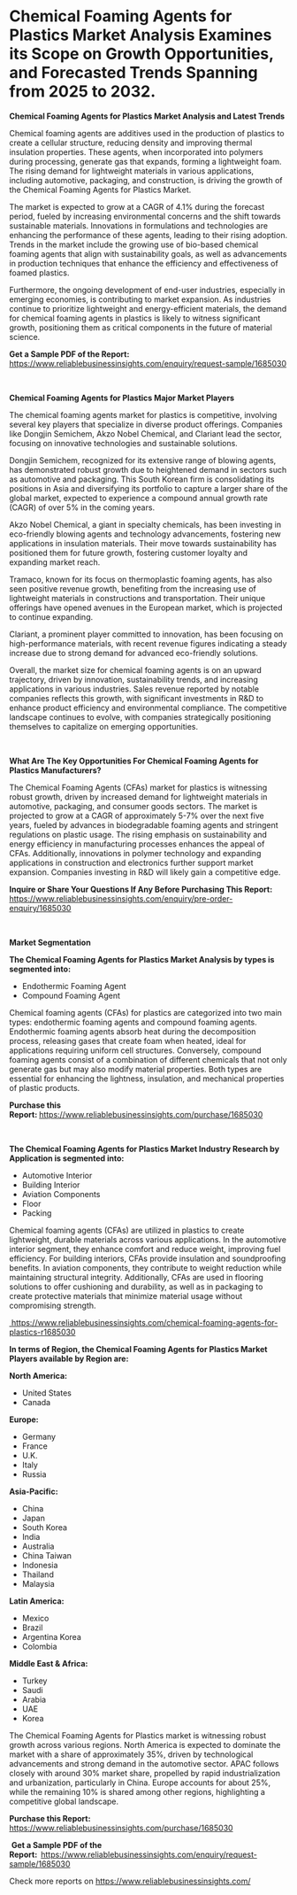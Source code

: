 <p><h1>Chemical Foaming Agents for Plastics Market Analysis Examines its Scope on Growth Opportunities, and Forecasted Trends Spanning from 2025 to 2032.</h1></p><p><strong>Chemical Foaming Agents for Plastics Market Analysis and Latest Trends</strong></p>
<p><p>Chemical foaming agents are additives used in the production of plastics to create a cellular structure, reducing density and improving thermal insulation properties. These agents, when incorporated into polymers during processing, generate gas that expands, forming a lightweight foam. The rising demand for lightweight materials in various applications, including automotive, packaging, and construction, is driving the growth of the Chemical Foaming Agents for Plastics Market.</p><p>The market is expected to grow at a CAGR of 4.1% during the forecast period, fueled by increasing environmental concerns and the shift towards sustainable materials. Innovations in formulations and technologies are enhancing the performance of these agents, leading to their rising adoption. Trends in the market include the growing use of bio-based chemical foaming agents that align with sustainability goals, as well as advancements in production techniques that enhance the efficiency and effectiveness of foamed plastics.</p><p>Furthermore, the ongoing development of end-user industries, especially in emerging economies, is contributing to market expansion. As industries continue to prioritize lightweight and energy-efficient materials, the demand for chemical foaming agents in plastics is likely to witness significant growth, positioning them as critical components in the future of material science.</p></p>
<p><strong>Get a Sample PDF of the Report:&nbsp;</strong> <a href="https://www.reliablebusinessinsights.com/enquiry/request-sample/1685030?utm_campaign=2768&utm_medium=2&utm_source=Github&utm_content=ia&utm_term=26032025&utm_id=chemical-foaming-agents-for-plastics">https://www.reliablebusinessinsights.com/enquiry/request-sample/1685030</a></p>
<p>&nbsp;</p>
<p><strong>Chemical Foaming Agents for Plastics Major Market Players</strong></p>
<p><p>The chemical foaming agents market for plastics is competitive, involving several key players that specialize in diverse product offerings. Companies like Dongjin Semichem, Akzo Nobel Chemical, and Clariant lead the sector, focusing on innovative technologies and sustainable solutions. </p><p>Dongjin Semichem, recognized for its extensive range of blowing agents, has demonstrated robust growth due to heightened demand in sectors such as automotive and packaging. This South Korean firm is consolidating its positions in Asia and diversifying its portfolio to capture a larger share of the global market, expected to experience a compound annual growth rate (CAGR) of over 5% in the coming years.</p><p>Akzo Nobel Chemical, a giant in specialty chemicals, has been investing in eco-friendly blowing agents and technology advancements, fostering new applications in insulation materials. Their move towards sustainability has positioned them for future growth, fostering customer loyalty and expanding market reach.</p><p>Tramaco, known for its focus on thermoplastic foaming agents, has also seen positive revenue growth, benefiting from the increasing use of lightweight materials in constructions and transportation. Their unique offerings have opened avenues in the European market, which is projected to continue expanding.</p><p>Clariant, a prominent player committed to innovation, has been focusing on high-performance materials, with recent revenue figures indicating a steady increase due to strong demand for advanced eco-friendly solutions.</p><p>Overall, the market size for chemical foaming agents is on an upward trajectory, driven by innovation, sustainability trends, and increasing applications in various industries. Sales revenue reported by notable companies reflects this growth, with significant investments in R&D to enhance product efficiency and environmental compliance. The competitive landscape continues to evolve, with companies strategically positioning themselves to capitalize on emerging opportunities.</p></p>
<p>&nbsp;</p>
<p><strong>What Are The Key Opportunities For Chemical Foaming Agents for Plastics Manufacturers?</strong></p>
<p><p>The Chemical Foaming Agents (CFAs) market for plastics is witnessing robust growth, driven by increased demand for lightweight materials in automotive, packaging, and consumer goods sectors. The market is projected to grow at a CAGR of approximately 5-7% over the next five years, fueled by advances in biodegradable foaming agents and stringent regulations on plastic usage. The rising emphasis on sustainability and energy efficiency in manufacturing processes enhances the appeal of CFAs. Additionally, innovations in polymer technology and expanding applications in construction and electronics further support market expansion. Companies investing in R&D will likely gain a competitive edge.</p></p>
<p><strong>Inquire or Share Your Questions If Any Before Purchasing This Report:</strong> <a href="https://www.reliablebusinessinsights.com/enquiry/pre-order-enquiry/1685030?utm_campaign=2768&utm_medium=2&utm_source=Github&utm_content=ia&utm_term=26032025&utm_id=chemical-foaming-agents-for-plastics">https://www.reliablebusinessinsights.com/enquiry/pre-order-enquiry/1685030</a></p>
<p>&nbsp;</p>
<p><strong>Market Segmentation</strong></p>
<p><strong>The Chemical Foaming Agents for Plastics Market Analysis by types is segmented into:</strong></p>
<p><ul><li>Endothermic Foaming Agent</li><li>Compound Foaming Agent</li></ul></p>
<p><p>Chemical foaming agents (CFAs) for plastics are categorized into two main types: endothermic foaming agents and compound foaming agents. Endothermic foaming agents absorb heat during the decomposition process, releasing gases that create foam when heated, ideal for applications requiring uniform cell structures. Conversely, compound foaming agents consist of a combination of different chemicals that not only generate gas but may also modify material properties. Both types are essential for enhancing the lightness, insulation, and mechanical properties of plastic products.</p></p>
<p><strong>Purchase this Report:&nbsp;</strong><a href="https://www.reliablebusinessinsights.com/purchase/1685030?utm_campaign=2768&utm_medium=2&utm_source=Github&utm_content=ia&utm_term=26032025&utm_id=chemical-foaming-agents-for-plastics">https://www.reliablebusinessinsights.com/purchase/1685030</a></p>
<p>&nbsp;</p>
<p><strong>The Chemical Foaming Agents for Plastics Market Industry Research by Application is segmented into:</strong></p>
<p><ul><li>Automotive Interior</li><li>Building Interior</li><li>Aviation Components</li><li>Floor</li><li>Packing</li></ul></p>
<p><p>Chemical foaming agents (CFAs) are utilized in plastics to create lightweight, durable materials across various applications. In the automotive interior segment, they enhance comfort and reduce weight, improving fuel efficiency. For building interiors, CFAs provide insulation and soundproofing benefits. In aviation components, they contribute to weight reduction while maintaining structural integrity. Additionally, CFAs are used in flooring solutions to offer cushioning and durability, as well as in packaging to create protective materials that minimize material usage without compromising strength.</p></p>
<p><a href="https://www.reliablebusinessinsights.com/chemical-foaming-agents-for-plastics-r1685030?utm_campaign=2768&utm_medium=2&utm_source=Github&utm_content=ia&utm_term=26032025&utm_id=chemical-foaming-agents-for-plastics">&nbsp;https://www.reliablebusinessinsights.com/chemical-foaming-agents-for-plastics-r1685030</a></p>
<p><strong>In terms of Region, the Chemical Foaming Agents for Plastics Market Players available by Region are:</strong></p>
<p>
    <p> <strong> North America: </strong>
        <ul>
            <li>United States</li>
            <li>Canada</li>
        </ul>
        </p> 
    <p> <strong> Europe: </strong>
        <ul>
            <li>Germany</li>
            <li>France</li>
            <li>U.K.</li>
            <li>Italy</li>
            <li>Russia</li>
        </ul>
        </p> 
    <p> <strong> Asia-Pacific: </strong>
        <ul>
            <li>China</li>
            <li>Japan</li>
            <li>South Korea</li>
            <li>India</li>
            <li>Australia</li>
            <li>China Taiwan</li>
            <li>Indonesia</li>
            <li>Thailand</li>
            <li>Malaysia</li>
        </ul>
        </p> 
    <p> <strong> Latin America: </strong>
        <ul>
            <li>Mexico</li>
            <li>Brazil</li>
            <li>Argentina Korea</li>
            <li>Colombia</li>
        </ul>
        </p> 
    <p> <strong> Middle East & Africa: </strong>
        <ul>
            <li>Turkey</li>
            <li>Saudi</li>
            <li>Arabia</li>
            <li>UAE</li>
            <li>Korea</li>
        </ul>
    </p>
    </p>
<p><p>The Chemical Foaming Agents for Plastics market is witnessing robust growth across various regions. North America is expected to dominate the market with a share of approximately 35%, driven by technological advancements and strong demand in the automotive sector. APAC follows closely with around 30% market share, propelled by rapid industrialization and urbanization, particularly in China. Europe accounts for about 25%, while the remaining 10% is shared among other regions, highlighting a competitive global landscape.</p></p>
<p><strong>Purchase this Report: </strong><a href="https://www.reliablebusinessinsights.com/purchase/1685030?utm_campaign=2768&utm_medium=2&utm_source=Github&utm_content=ia&utm_term=26032025&utm_id=chemical-foaming-agents-for-plastics">https://www.reliablebusinessinsights.com/purchase/1685030</a></p>
<p>&nbsp;<strong>Get a Sample PDF of the Report:&nbsp;&nbsp;</strong><a href="https://www.reliablebusinessinsights.com/enquiry/request-sample/1685030?utm_campaign=2768&utm_medium=2&utm_source=Github&utm_content=ia&utm_term=26032025&utm_id=chemical-foaming-agents-for-plastics">https://www.reliablebusinessinsights.com/enquiry/request-sample/1685030</a></p>
<p><strong></strong></p>
<p>Check more reports on <a href="https://www.reliablebusinessinsights.com/?utm_campaign=2768&utm_medium=2&utm_source=Github&utm_content=ia&utm_term=26032025&utm_id=chemical-foaming-agents-for-plastics">https://www.reliablebusinessinsights.com/</a></p>